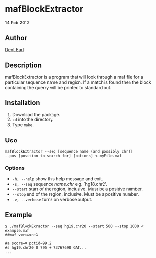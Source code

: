 # mafBlockExtractor

14 Feb 2012

## Author

[Dent Earl](https://github.com/dentearl/)

## Description
mafBlockExtractor is a program that will look through a maf file for a particular sequence name and region. If a match is found then the block containing the querry will be printed to standard out.

## Installation
1. Download the package.
2. <code>cd</code> into the directory.
3. Type <code>make</code>.

## Use
<code>mafBlockExtractor --seq [sequence name (and possibly chr)] --pos [position to search for] [options] < myFile.maf</code>

### Options
* <code>-h, --help</code>   show this help message and exit.
* <code>-s, --seq</code>   sequence _name.chr_ e.g. `hg18.chr2'.
* <code>--start</code>   start of the region, inclusive. Must be a positive number.
* <code>--stop</code>   end of the region, inclusive. Must be a positive number.
* <code>-v, --verbose</code>   turns on verbose output.

## Example
    $ ./mafBlockExractor --seq hg19.chr20 --start 500 --stop 1000 < example.maf 
    ##maf version=1 
    
    #a score=0 pctid=99.2
    #s hg19.chr20 0 795 + 73767698 GAT...
    ...


